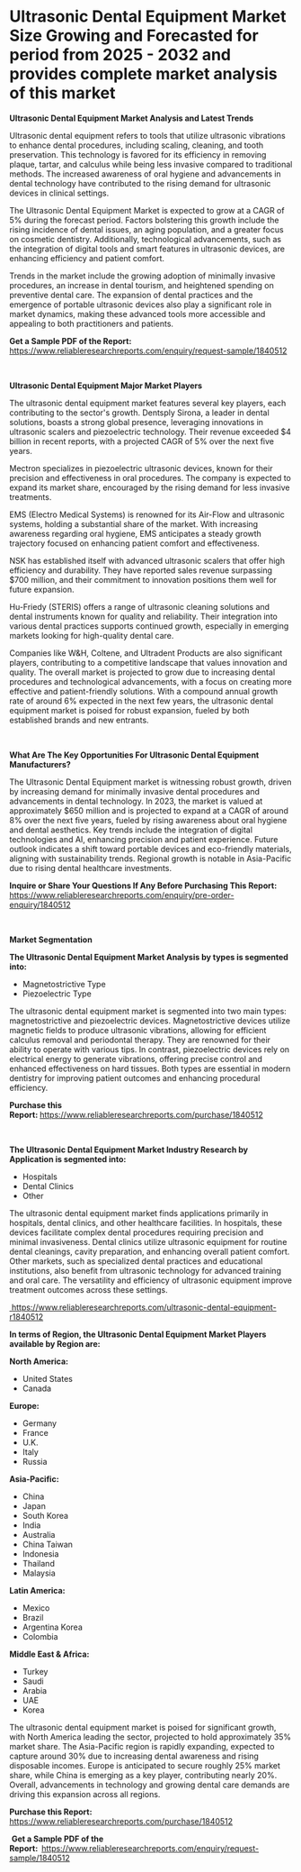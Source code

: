 <p><h1>Ultrasonic Dental Equipment Market Size Growing and Forecasted for period from 2025 - 2032 and provides complete market analysis of this market</h1></p><p><strong>Ultrasonic Dental Equipment Market Analysis and Latest Trends</strong></p>
<p><p>Ultrasonic dental equipment refers to tools that utilize ultrasonic vibrations to enhance dental procedures, including scaling, cleaning, and tooth preservation. This technology is favored for its efficiency in removing plaque, tartar, and calculus while being less invasive compared to traditional methods. The increased awareness of oral hygiene and advancements in dental technology have contributed to the rising demand for ultrasonic devices in clinical settings.</p><p>The Ultrasonic Dental Equipment Market is expected to grow at a CAGR of 5% during the forecast period. Factors bolstering this growth include the rising incidence of dental issues, an aging population, and a greater focus on cosmetic dentistry. Additionally, technological advancements, such as the integration of digital tools and smart features in ultrasonic devices, are enhancing efficiency and patient comfort.</p><p>Trends in the market include the growing adoption of minimally invasive procedures, an increase in dental tourism, and heightened spending on preventive dental care. The expansion of dental practices and the emergence of portable ultrasonic devices also play a significant role in market dynamics, making these advanced tools more accessible and appealing to both practitioners and patients.</p></p>
<p><strong>Get a Sample PDF of the Report:&nbsp;</strong> <a href="https://www.reliableresearchreports.com/enquiry/request-sample/1840512?utm_campaign=83&utm_medium=2&utm_source=Github&utm_content=ia&utm_term=13042025&utm_id=ultrasonic-dental-equipment">https://www.reliableresearchreports.com/enquiry/request-sample/1840512</a></p>
<p>&nbsp;</p>
<p><strong>Ultrasonic Dental Equipment Major Market Players</strong></p>
<p><p>The ultrasonic dental equipment market features several key players, each contributing to the sector's growth. Dentsply Sirona, a leader in dental solutions, boasts a strong global presence, leveraging innovations in ultrasonic scalers and piezoelectric technology. Their revenue exceeded $4 billion in recent reports, with a projected CAGR of 5% over the next five years.</p><p>Mectron specializes in piezoelectric ultrasonic devices, known for their precision and effectiveness in oral procedures. The company is expected to expand its market share, encouraged by the rising demand for less invasive treatments.</p><p>EMS (Electro Medical Systems) is renowned for its Air-Flow and ultrasonic systems, holding a substantial share of the market. With increasing awareness regarding oral hygiene, EMS anticipates a steady growth trajectory focused on enhancing patient comfort and effectiveness.</p><p>NSK has established itself with advanced ultrasonic scalers that offer high efficiency and durability. They have reported sales revenue surpassing $700 million, and their commitment to innovation positions them well for future expansion.</p><p>Hu-Friedy (STERIS) offers a range of ultrasonic cleaning solutions and dental instruments known for quality and reliability. Their integration into various dental practices supports continued growth, especially in emerging markets looking for high-quality dental care.</p><p>Companies like W&H, Coltene, and Ultradent Products are also significant players, contributing to a competitive landscape that values innovation and quality. The overall market is projected to grow due to increasing dental procedures and technological advancements, with a focus on creating more effective and patient-friendly solutions. With a compound annual growth rate of around 6% expected in the next few years, the ultrasonic dental equipment market is poised for robust expansion, fueled by both established brands and new entrants.</p></p>
<p>&nbsp;</p>
<p><strong>What Are The Key Opportunities For Ultrasonic Dental Equipment Manufacturers?</strong></p>
<p><p>The Ultrasonic Dental Equipment market is witnessing robust growth, driven by increasing demand for minimally invasive dental procedures and advancements in dental technology. In 2023, the market is valued at approximately $650 million and is projected to expand at a CAGR of around 8% over the next five years, fueled by rising awareness about oral hygiene and dental aesthetics. Key trends include the integration of digital technologies and AI, enhancing precision and patient experience. Future outlook indicates a shift toward portable devices and eco-friendly materials, aligning with sustainability trends. Regional growth is notable in Asia-Pacific due to rising dental healthcare investments.</p></p>
<p><strong>Inquire or Share Your Questions If Any Before Purchasing This Report:</strong> <a href="https://www.reliableresearchreports.com/enquiry/pre-order-enquiry/1840512?utm_campaign=83&utm_medium=2&utm_source=Github&utm_content=ia&utm_term=13042025&utm_id=ultrasonic-dental-equipment">https://www.reliableresearchreports.com/enquiry/pre-order-enquiry/1840512</a></p>
<p>&nbsp;</p>
<p><strong>Market Segmentation</strong></p>
<p><strong>The Ultrasonic Dental Equipment Market Analysis by types is segmented into:</strong></p>
<p><ul><li>Magnetostrictive Type</li><li>Piezoelectric Type</li></ul></p>
<p><p>The ultrasonic dental equipment market is segmented into two main types: magnetostrictive and piezoelectric devices. Magnetostrictive devices utilize magnetic fields to produce ultrasonic vibrations, allowing for efficient calculus removal and periodontal therapy. They are renowned for their ability to operate with various tips. In contrast, piezoelectric devices rely on electrical energy to generate vibrations, offering precise control and enhanced effectiveness on hard tissues. Both types are essential in modern dentistry for improving patient outcomes and enhancing procedural efficiency.</p></p>
<p><strong>Purchase this Report:&nbsp;</strong><a href="https://www.reliableresearchreports.com/purchase/1840512?utm_campaign=83&utm_medium=2&utm_source=Github&utm_content=ia&utm_term=13042025&utm_id=ultrasonic-dental-equipment">https://www.reliableresearchreports.com/purchase/1840512</a></p>
<p>&nbsp;</p>
<p><strong>The Ultrasonic Dental Equipment Market Industry Research by Application is segmented into:</strong></p>
<p><ul><li>Hospitals</li><li>Dental Clinics</li><li>Other</li></ul></p>
<p><p>The ultrasonic dental equipment market finds applications primarily in hospitals, dental clinics, and other healthcare facilities. In hospitals, these devices facilitate complex dental procedures requiring precision and minimal invasiveness. Dental clinics utilize ultrasonic equipment for routine dental cleanings, cavity preparation, and enhancing overall patient comfort. Other markets, such as specialized dental practices and educational institutions, also benefit from ultrasonic technology for advanced training and oral care. The versatility and efficiency of ultrasonic equipment improve treatment outcomes across these settings.</p></p>
<p><a href="https://www.reliableresearchreports.com/ultrasonic-dental-equipment-r1840512?utm_campaign=83&utm_medium=2&utm_source=Github&utm_content=ia&utm_term=13042025&utm_id=ultrasonic-dental-equipment">&nbsp;https://www.reliableresearchreports.com/ultrasonic-dental-equipment-r1840512</a></p>
<p><strong>In terms of Region, the Ultrasonic Dental Equipment Market Players available by Region are:</strong></p>
<p>
    <p> <strong> North America: </strong>
        <ul>
            <li>United States</li>
            <li>Canada</li>
        </ul>
        </p> 
    <p> <strong> Europe: </strong>
        <ul>
            <li>Germany</li>
            <li>France</li>
            <li>U.K.</li>
            <li>Italy</li>
            <li>Russia</li>
        </ul>
        </p> 
    <p> <strong> Asia-Pacific: </strong>
        <ul>
            <li>China</li>
            <li>Japan</li>
            <li>South Korea</li>
            <li>India</li>
            <li>Australia</li>
            <li>China Taiwan</li>
            <li>Indonesia</li>
            <li>Thailand</li>
            <li>Malaysia</li>
        </ul>
        </p> 
    <p> <strong> Latin America: </strong>
        <ul>
            <li>Mexico</li>
            <li>Brazil</li>
            <li>Argentina Korea</li>
            <li>Colombia</li>
        </ul>
        </p> 
    <p> <strong> Middle East & Africa: </strong>
        <ul>
            <li>Turkey</li>
            <li>Saudi</li>
            <li>Arabia</li>
            <li>UAE</li>
            <li>Korea</li>
        </ul>
    </p>
    </p>
<p><p>The ultrasonic dental equipment market is poised for significant growth, with North America leading the sector, projected to hold approximately 35% market share. The Asia-Pacific region is rapidly expanding, expected to capture around 30% due to increasing dental awareness and rising disposable incomes. Europe is anticipated to secure roughly 25% market share, while China is emerging as a key player, contributing nearly 20%. Overall, advancements in technology and growing dental care demands are driving this expansion across all regions.</p></p>
<p><strong>Purchase this Report: </strong><a href="https://www.reliableresearchreports.com/purchase/1840512?utm_campaign=83&utm_medium=2&utm_source=Github&utm_content=ia&utm_term=13042025&utm_id=ultrasonic-dental-equipment">https://www.reliableresearchreports.com/purchase/1840512</a></p>
<p>&nbsp;<strong>Get a Sample PDF of the Report:&nbsp;&nbsp;</strong><a href="https://www.reliableresearchreports.com/enquiry/request-sample/1840512?utm_campaign=83&utm_medium=2&utm_source=Github&utm_content=ia&utm_term=13042025&utm_id=ultrasonic-dental-equipment">https://www.reliableresearchreports.com/enquiry/request-sample/1840512</a></p>
<p><strong></strong></p>
<p><p></p><p></p><p></p></p>